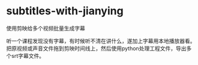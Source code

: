 # subtitles-with-jianying
使用剪映给多个视频批量生成字幕


听一个课程发现没有字幕，有时候听不清在讲什么，遂加上字幕用本地播放器看。
把原视频或声音文件拖到剪映时间线上，然后使用python处理工程文件，导出多个srt字幕文件。
